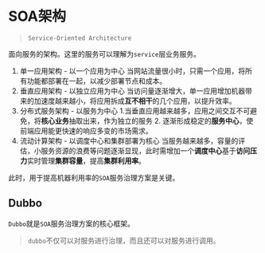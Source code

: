 # SOA架构

> `Service-Oriented Architecture`

面向服务的架构。这里的服务可以理解为`service`层业务服务。

1. 单一应用架构 - 以一个应用为中心
    当网站流量很小时，只需一个应用，将所有功能都部署在一起，以减少部署节点和成本。
2. 垂直应用架构 - 以独立应用为中心
    当访问量逐渐增大，单一应用增加机器带来的加速度越来越小，将应用拆成**互不相干**的几个应用，以提升效率。
3. 分布式服务架构 - 以服务为中心
    1.当垂直应用越来越多，应用之间交互不可避免，将**核心业务**抽取出来，作为独立的服务
    2. 逐渐形成稳定的**服务中心**，使前端应用能更快速的响应多变的市场需求。
4. 流动计算架构 - 以调度中心和集群部署为核心
    当服务越来越多，容量的评估，小服务资源的浪费等问题逐渐显现，此时需增加一个**调度中心**基于**访问压力**实时管理**集群容量**，提高**集群利用率**。

此时，用于提高机器利用率的`SOA`服务治理方案是关键。

## Dubbo

`Dubbo`就是`SOA`服务治理方案的核心框架。

> `dubbo`不仅可以对服务进行治理，而且还可以对服务进行调用。
